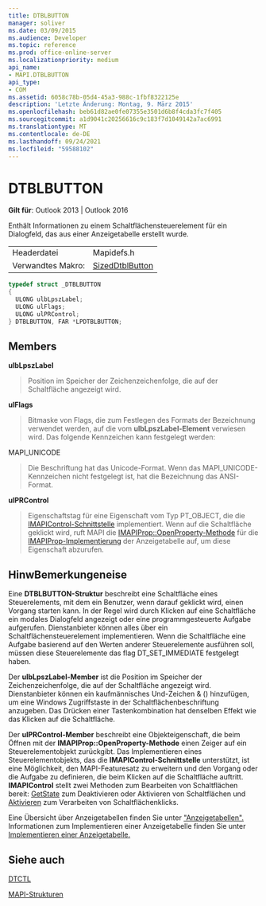 ```yaml
---
title: DTBLBUTTON
manager: soliver
ms.date: 03/09/2015
ms.audience: Developer
ms.topic: reference
ms.prod: office-online-server
ms.localizationpriority: medium
api_name:
- MAPI.DTBLBUTTON
api_type:
- COM
ms.assetid: 6058c78b-05d4-45a3-988c-1fbf8322125e
description: 'Letzte Änderung: Montag, 9. März 2015'
ms.openlocfilehash: beb61d82ae0fe07355e3501d6b8f4cda3fc7f405
ms.sourcegitcommit: a1d9041c20256616c9c183f7d1049142a7ac6991
ms.translationtype: MT
ms.contentlocale: de-DE
ms.lasthandoff: 09/24/2021
ms.locfileid: "59588102"
---
```

# <a name="dtblbutton"></a>DTBLBUTTON

  
  
**Gilt für**: Outlook 2013 | Outlook 2016 
  
Enthält Informationen zu einem Schaltflächensteuerelement für ein Dialogfeld, das aus einer Anzeigetabelle erstellt wurde.
  
|||
|:-----|:-----|
|Headerdatei  <br/> |Mapidefs.h  <br/> |
|Verwandtes Makro:  <br/> |[SizedDtblButton](sizeddtblbutton.md) <br/> |
   
```cpp
typedef struct _DTBLBUTTON
{
  ULONG ulbLpszLabel;
  ULONG ulFlags;
  ULONG ulPRControl;
} DTBLBUTTON, FAR *LPDTBLBUTTON;

```

## <a name="members"></a>Members

 **ulbLpszLabel**
  
> Position im Speicher der Zeichenzeichenfolge, die auf der Schaltfläche angezeigt wird.
    
 **ulFlags**
  
> Bitmaske von Flags, die zum Festlegen des Formats der Bezeichnung verwendet werden, auf die vom **ulbLpszLabel-Element** verwiesen wird. Das folgende Kennzeichen kann festgelegt werden: 
    
MAPI_UNICODE 
  
> Die Beschriftung hat das Unicode-Format. Wenn das MAPI_UNICODE-Kennzeichen nicht festgelegt ist, hat die Bezeichnung das ANSI-Format.
    
 **ulPRControl**
  
> Eigenschaftstag für eine Eigenschaft vom Typ PT_OBJECT, die die [IMAPIControl-Schnittstelle](imapicontroliunknown.md) implementiert. Wenn auf die Schaltfläche geklickt wird, ruft MAPI die [IMAPIProp::OpenProperty-Methode](imapiprop-openproperty.md) für die [IMAPIProp-Implementierung](imapipropiunknown.md) der Anzeigetabelle auf, um diese Eigenschaft abzurufen. 
    
## <a name="remarks"></a>HinwBemerkungeneise

Eine **DTBLBUTTON-Struktur** beschreibt eine Schaltfläche eines Steuerelements, mit dem ein Benutzer, wenn darauf geklickt wird, einen Vorgang starten kann. In der Regel wird durch Klicken auf eine Schaltfläche ein modales Dialogfeld angezeigt oder eine programmgesteuerte Aufgabe aufgerufen. Dienstanbieter können alles über ein Schaltflächensteuerelement implementieren. Wenn die Schaltfläche eine Aufgabe basierend auf den Werten anderer Steuerelemente ausführen soll, müssen diese Steuerelemente das flag DT_SET_IMMEDIATE festgelegt haben. 
  
Der **ulbLpszLabel-Member** ist die Position im Speicher der Zeichenzeichenfolge, die auf der Schaltfläche angezeigt wird. Dienstanbieter können ein kaufmännisches Und-Zeichen &amp; () hinzufügen, um eine Windows Zugriffstaste in der Schaltflächenbeschriftung anzugeben. Das Drücken einer Tastenkombination hat denselben Effekt wie das Klicken auf die Schaltfläche. 
  
Der **ulPRControl-Member** beschreibt eine Objekteigenschaft, die beim Öffnen mit der **IMAPIProp::OpenProperty-Methode** einen Zeiger auf ein Steuerelementobjekt zurückgibt. Das Implementieren eines Steuerelementobjekts, das die **IMAPIControl-Schnittstelle** unterstützt, ist eine Möglichkeit, den MAPI-Featuresatz zu erweitern und den Vorgang oder die Aufgabe zu definieren, die beim Klicken auf die Schaltfläche auftritt. **IMAPIControl** stellt zwei Methoden zum Bearbeiten von Schaltflächen bereit: [GetState](imapicontrol-getstate.md) zum Deaktivieren oder Aktivieren von Schaltflächen und [Aktivieren](imapicontrol-activate.md) zum Verarbeiten von Schaltflächenklicks. 
  
Eine Übersicht über Anzeigetabellen finden Sie unter ["Anzeigetabellen".](display-tables.md) Informationen zum Implementieren einer Anzeigetabelle finden Sie unter [Implementieren einer Anzeigetabelle.](display-table-implementation.md)
  
## <a name="see-also"></a>Siehe auch



[DTCTL](dtctl.md)


[MAPI-Strukturen](mapi-structures.md)

